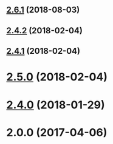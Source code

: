 <a name="2.6.1"></a>
## [2.6.1](https://github.com/davidroyer/vue2-editor/compare/2.4.2...2.6.1) (2018-08-03)



<a name="2.4.2"></a>
## [2.4.2](https://github.com/davidroyer/vue2-editor/compare/v2.4.1...2.4.2) (2018-02-04)



<a name="2.4.1"></a>
## [2.4.1](https://github.com/davidroyer/vue2-editor/compare/v2.5.0...v2.4.1) (2018-02-04)



<a name="2.5.0"></a>
# [2.5.0](https://github.com/davidroyer/vue2-editor/compare/2.4.0...v2.5.0) (2018-02-04)



<a name="2.4.0"></a>
# [2.4.0](https://github.com/davidroyer/vue2-editor/compare/2.0.0...2.4.0) (2018-01-29)



<a name="2.0.0"></a>
# 2.0.0 (2017-04-06)



